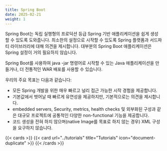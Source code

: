 ```yaml
---
title: Spring Boot
date: 2025-02-21
weight: 1
---
```


Spring Boot는 독립 실행형의 프로덕션 등급 Spring 기반 애플리케이션을 쉽게 생성할 수 있도록 도와줍니다. 최소한의 설정으로 시작할 수 있도록 Spring 플랫폼과 서드파티 라이브러리에 대해 의견을 제시합니다. 대부분의 Spring Boot 애플리케이션은 Spring 설정이 거의 필요하지 않습니다.

Spring Boot를 사용하여 java -jar 명령어로 시작할 수 있는 Java 애플리케이션을 만들거나, 더 전통적인 WAR 배포를 사용할 수 있습니다.

우리의 주요 목표는 다음과 같습니다:

- 모든 Spring 개발을 위한 매우 빠르고 널리 접근 가능한 시작 경험을 제공합니다.
- 기본값에서 벗어날 때 빠르게 유연성을 제공하지만, 기본적으로는 의견을 제시합니다.
- embedded servers, Security, metrics, health checks 및 외부화된 구성과 같은 대규모 프로젝트에 공통적인 다양한 non-functional 기능을 제공합니다.
- 코드 생성을 전혀 하지 않으며(native Image를 목표로 하지 않는 경우) XML 구성을 요구하지 않습니다.

{{< cards >}}
  {{< card url="../tutorials" title="Tutorials" icon="document-duplicate" >}}
{{< /cards >}}
